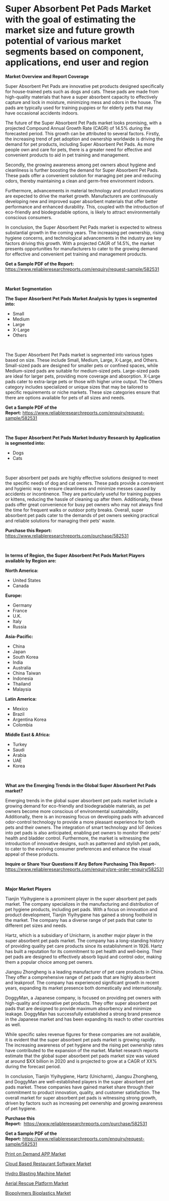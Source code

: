 <p><h1>Super Absorbent Pet Pads Market with the goal of estimating the market size and future growth potential of various market segments based on component, applications, end user and region</h1></p><p><strong>Market Overview and Report Coverage</strong></p>
<p><p>Super Absorbent Pet Pads are innovative pet products designed specifically for house-trained pets such as dogs and cats. These pads are made from high-quality materials that have a super absorbent capacity to effectively capture and lock in moisture, minimizing mess and odors in the house. The pads are typically used for training puppies or for elderly pets that may have occasional accidents indoors.</p><p>The future of the Super Absorbent Pet Pads market looks promising, with a projected Compound Annual Growth Rate (CAGR) of 14.5% during the forecasted period. This growth can be attributed to several factors. Firstly, the increasing trend of pet adoption and ownership worldwide is driving the demand for pet products, including Super Absorbent Pet Pads. As more people own and care for pets, there is a greater need for effective and convenient products to aid in pet training and management.</p><p>Secondly, the growing awareness among pet owners about hygiene and cleanliness is further boosting the demand for Super Absorbent Pet Pads. These pads offer a convenient solution for managing pet pee and reducing odors, thereby maintaining a clean and germ-free environment indoors.</p><p>Furthermore, advancements in material technology and product innovations are expected to drive the market growth. Manufacturers are continuously developing new and improved super absorbent materials that offer better performance and enhanced durability. This, coupled with the introduction of eco-friendly and biodegradable options, is likely to attract environmentally conscious consumers.</p><p>In conclusion, the Super Absorbent Pet Pads market is expected to witness substantial growth in the coming years. The increasing pet ownership, rising hygiene concerns, and technological advancements in the industry are key factors driving this growth. With a projected CAGR of 14.5%, the market presents opportunities for manufacturers to cater to the growing demand for effective and convenient pet training and management products.</p></p>
<p><strong>Get a Sample PDF of the Report:</strong> <a href="https://www.reliableresearchreports.com/enquiry/request-sample/582531">https://www.reliableresearchreports.com/enquiry/request-sample/582531</a></p>
<p>&nbsp;</p>
<p><strong>Market Segmentation</strong></p>
<p><strong>The Super Absorbent Pet Pads Market Analysis by types is segmented into:</strong></p>
<p><ul><li>Small</li><li>Medium</li><li>Large</li><li>X-Large</li><li>Others</li></ul></p>
<p>&nbsp;</p>
<p><p>The Super Absorbent Pet Pads market is segmented into various types based on size. These include Small, Medium, Large, X-Large, and Others. Small-sized pads are designed for smaller pets or confined spaces, while Medium-sized pads are suitable for medium-sized pets. Large-sized pads are ideal for larger pets, providing more coverage and absorption. X-Large pads cater to extra-large pets or those with higher urine output. The Others category includes specialized or unique sizes that may be tailored to specific requirements or niche markets. These size categories ensure that there are options available for pets of all sizes and needs.</p></p>
<p><strong>Get a Sample PDF of the Report:</strong>&nbsp;<a href="https://www.reliableresearchreports.com/enquiry/request-sample/582531">https://www.reliableresearchreports.com/enquiry/request-sample/582531</a></p>
<p>&nbsp;</p>
<p><strong>The Super Absorbent Pet Pads Market Industry Research by Application is segmented into:</strong></p>
<p><ul><li>Dogs</li><li>Cats</li></ul></p>
<p>&nbsp;</p>
<p><p>Super absorbent pet pads are highly effective solutions designed to meet the specific needs of dog and cat owners. These pads provide a convenient and hygienic way to ensure cleanliness and minimize messes caused by accidents or incontinence. They are particularly useful for training puppies or kittens, reducing the hassle of cleaning up after them. Additionally, these pads offer great convenience for busy pet owners who may not always find the time for frequent walks or outdoor potty breaks. Overall, super absorbent pet pads cater to the demands of pet owners seeking practical and reliable solutions for managing their pets' waste.</p></p>
<p><strong>Purchase this Report:</strong>&nbsp; <a href="https://www.reliableresearchreports.com/purchase/582531">https://www.reliableresearchreports.com/purchase/582531</a></p>
<p>&nbsp;</p>
<p><strong>In terms of Region, the Super Absorbent Pet Pads Market Players available by Region are:</strong></p>
<p>
    <p> <strong> North America: </strong>
        <ul>
            <li>United States</li>
            <li>Canada</li>
        </ul>
        </p> 
    <p> <strong> Europe: </strong>
        <ul>
            <li>Germany</li>
            <li>France</li>
            <li>U.K.</li>
            <li>Italy</li>
            <li>Russia</li>
        </ul>
        </p> 
    <p> <strong> Asia-Pacific: </strong>
        <ul>
            <li>China</li>
            <li>Japan</li>
            <li>South Korea</li>
            <li>India</li>
            <li>Australia</li>
            <li>China Taiwan</li>
            <li>Indonesia</li>
            <li>Thailand</li>
            <li>Malaysia</li>
        </ul>
        </p> 
    <p> <strong> Latin America: </strong>
        <ul>
            <li>Mexico</li>
            <li>Brazil</li>
            <li>Argentina Korea</li>
            <li>Colombia</li>
        </ul>
        </p> 
    <p> <strong> Middle East & Africa: </strong>
        <ul>
            <li>Turkey</li>
            <li>Saudi</li>
            <li>Arabia</li>
            <li>UAE</li>
            <li>Korea</li>
        </ul>
    </p>
    </p>
<p>&nbsp;</p>
<p><strong>What are the Emerging Trends in the Global Super Absorbent Pet Pads market?</strong></p>
<p><p>Emerging trends in the global super absorbent pet pads market include a growing demand for eco-friendly and biodegradable materials, as pet owners become more conscious of environmental sustainability. Additionally, there is an increasing focus on developing pads with advanced odor-control technology to provide a more pleasant experience for both pets and their owners. The integration of smart technology and IoT devices into pet pads is also anticipated, enabling pet owners to monitor their pets' health and bladder control. Furthermore, the market is witnessing the introduction of innovative designs, such as patterned and stylish pet pads, to cater to the evolving consumer preferences and enhance the visual appeal of these products.</p></p>
<p><strong>Inquire or Share Your Questions If Any Before Purchasing This Report</strong>- <a href="https://www.reliableresearchreports.com/enquiry/pre-order-enquiry/582531">https://www.reliableresearchreports.com/enquiry/pre-order-enquiry/582531</a></p>
<p>&nbsp;</p>
<p><strong>Major Market Players</strong></p>
<p><p>Tianjin Yiyihygiene is a prominent player in the super absorbent pet pads market. The company specializes in the manufacturing and distribution of pet hygiene products, including pet pads. With a focus on innovation and product development, Tianjin Yiyihygiene has gained a strong foothold in the market. The company has a diverse range of pet pads that cater to different pet sizes and needs. </p><p>Hartz, which is a subsidiary of Unicharm, is another major player in the super absorbent pet pads market. The company has a long-standing history of providing quality pet care products since its establishment in 1926. Hartz has built a reputation for its commitment to pet health and well-being. Their pet pads are designed to effectively absorb liquid and control odor, making them a popular choice among pet owners. </p><p>Jiangsu Zhongheng is a leading manufacturer of pet care products in China. They offer a comprehensive range of pet pads that are highly absorbent and leakproof. The company has experienced significant growth in recent years, expanding its market presence both domestically and internationally. </p><p>DoggyMan, a Japanese company, is focused on providing pet owners with high-quality and innovative pet products. They offer super absorbent pet pads that are designed to provide maximum absorbency and minimize leakage. DoggyMan has successfully established a strong brand presence in the Japanese market and has been expanding its reach to other countries as well. </p><p>While specific sales revenue figures for these companies are not available, it is evident that the super absorbent pet pads market is growing rapidly. The increasing awareness of pet hygiene and the rising pet ownership rates have contributed to the expansion of the market. Market research reports estimate that the global super absorbent pet pads market size was valued at around $XX billion in 2020 and is projected to grow at a CAGR of XX% during the forecast period.</p><p>In conclusion, Tianjin Yiyihygiene, Hartz (Unicharm), Jiangsu Zhongheng, and DoggyMan are well-established players in the super absorbent pet pads market. These companies have gained market share through their commitment to product innovation, quality, and customer satisfaction. The overall market for super absorbent pet pads is witnessing strong growth, driven by factors such as increasing pet ownership and growing awareness of pet hygiene.</p></p>
<p><strong>Purchase this Report:</strong>&nbsp;&nbsp;<a href="https://www.reliableresearchreports.com/purchase/582531">https://www.reliableresearchreports.com/purchase/582531</a></p>
<p></p>
<p><strong>Get a Sample PDF of the Report:</strong>&nbsp;<a href="https://www.reliableresearchreports.com/enquiry/request-sample/582531">https://www.reliableresearchreports.com/enquiry/request-sample/582531</a></p>
<p><p><a href="https://medium.com/@wall.see.write/decoding-print-on-demand-app-market-metrics-market-share-trends-and-growth-patterns-8805f7c86e95">Print on Demand APP Market</a></p><p><a href="https://medium.com/@draft.web.back/cloud-based-restaurant-software-market-trends-and-market-analysis-forecasted-for-period-2023-2030-875731835ad5">Cloud Based Restaurant Software Market</a></p><p><a href="https://www.linkedin.com/pulse/hydro-blasting-machine-market-share-amp-new-trends-analysis-hqive/">Hydro Blasting Machine Market</a></p><p><a href="https://www.linkedin.com/pulse/aerial-rescue-platform-market-size-share-amp-trends-analysis-6ujoe/">Aerial Rescue Platform Market</a></p><p><a href="https://github.com/amae102299/Market-Research-Report-List-1/blob/main/biopolymers-bioplastics-market.md">Biopolymers Bioplastics Market</a></p></p>